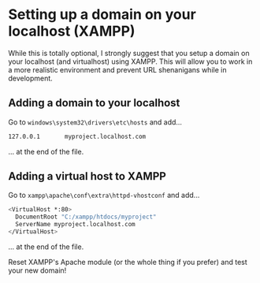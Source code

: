 # Setting up a domain on your localhost (XAMPP)

While this is totally optional, I strongly suggest that you setup a domain on your localhost (and virtualhost) using XAMPP. This will allow you to work in a more realistic environment and prevent URL shenanigans while in development.

## Adding a domain to your localhost

Go to `windows\system32\drivers\etc\hosts` and add...

```bash
127.0.0.1       myproject.localhost.com
```

... at the end of the file.

## Adding a virtual host to XAMPP

Go to `xampp\apache\conf\extra\httpd-vhostconf` and add...

```bash
<VirtualHost *:80>
  DocumentRoot "C:/xampp/htdocs/myproject"
  ServerName myproject.localhost.com
</VirtualHost>
```

... at the end of the file.

Reset XAMPP's Apache module (or the whole thing if you prefer) and test your new domain!
